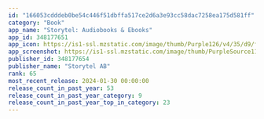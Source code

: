 ```yaml
---
id: "166053cdddeb0be54c446f51dbffa517ce2d6a3e93cc58dac7258ea175d581ff"
category: "Book"
app_name: "Storytel: Audiobooks & Ebooks"
app_id: 348177651
app_icon: https://is1-ssl.mzstatic.com/image/thumb/Purple126/v4/35/d9/fa/35d9fa39-e507-d58f-9c5a-8cf5fb06612d/AppIcon-0-0-1x_U007epad-0-85-220.png/1024x1024bb.png
app_screenshot: https://is1-ssl.mzstatic.com/image/thumb/PurpleSource116/v4/79/e8/b5/79e8b591-3f0c-b8bb-c5c9-f4e008abd8af/175b30c6-dfac-4a7f-931a-46a9bfdd6166_Grid_layouts_1284x2778_updated_grid.jpg/1284x2778bb.png
publisher_id: 348177654
publisher_name: "Storytel AB"
rank: 65
most_recent_release: 2024-01-30 00:00:00
release_count_in_past_year: 53
release_count_in_past_year_category: 9
release_count_in_past_year_top_in_category: 23
---
```

